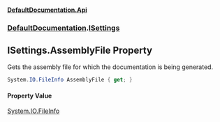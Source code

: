 #### [DefaultDocumentation.Api](index.md 'index')
### [DefaultDocumentation](index.md#DefaultDocumentation 'DefaultDocumentation').[ISettings](ISettings.md 'DefaultDocumentation.ISettings')

## ISettings.AssemblyFile Property

Gets the assembly file for which the documentation is being generated.

```csharp
System.IO.FileInfo AssemblyFile { get; }
```

#### Property Value
[System.IO.FileInfo](https://docs.microsoft.com/en-us/dotnet/api/System.IO.FileInfo 'System.IO.FileInfo')